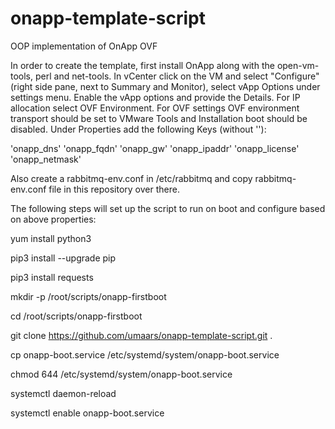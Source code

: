 # onapp-template-script
OOP implementation of OnApp OVF 

In order to create the template, first install OnApp along with the open-vm-tools, perl and net-tools.
In vCenter click on the VM and select "Configure" (right side pane, next to Summary and Monitor), select vApp Options under settings menu.
Enable the vApp options and provide the Details.
For IP allocation select OVF Environment.
For OVF settings OVF environment transport should be set to VMware Tools and Installation boot should be disabled.
Under Properties add the following Keys (without ''):

'onapp_dns'
'onapp_fqdn'
'onapp_gw'
'onapp_ipaddr'
'onapp_license'
'onapp_netmask'

Also create a rabbitmq-env.conf in /etc/rabbitmq and copy rabbitmq-env.conf file in this repository over there.

The following steps will set up the script to run on boot and configure based on above properties:



yum install python3

pip3 install --upgrade pip

pip3 install requests

mkdir -p /root/scripts/onapp-firstboot

cd /root/scripts/onapp-firstboot

git clone https://github.com/umaars/onapp-template-script.git .

cp onapp-boot.service /etc/systemd/system/onapp-boot.service

chmod 644 /etc/systemd/system/onapp-boot.service

systemctl daemon-reload

systemctl enable onapp-boot.service


